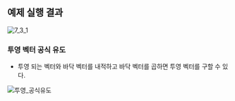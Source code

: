 ## 예제 실행 결과

![7_3_1](https://user-images.githubusercontent.com/46295539/226613380-b86d09f9-eb39-47c0-b5cc-e32899e5cfd1.png)

### 투영 벡터 공식 유도

- 투영 되는 벡터와 바닥 벡터를 내적하고 바닥 벡터를 곱하면 투영 벡터를 구할 수 있다.

![투영_공식유도](https://user-images.githubusercontent.com/46295539/226622626-c50a6a86-f9d5-41cc-ae3b-fb11cfaf4688.jpg)

